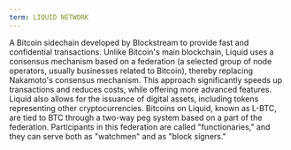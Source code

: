 ```yaml
---
term: LIQUID NETWORK
---
```


A Bitcoin sidechain developed by Blockstream to provide fast and confidential transactions. Unlike Bitcoin's main blockchain, Liquid uses a consensus mechanism based on a federation (a selected group of node operators, usually businesses related to Bitcoin), thereby replacing Nakamoto's consensus mechanism. This approach significantly speeds up transactions and reduces costs, while offering more advanced features. Liquid also allows for the issuance of digital assets, including tokens representing other cryptocurrencies. Bitcoins on Liquid, known as L-BTC, are tied to BTC through a two-way peg system based on a part of the federation. Participants in this federation are called "functionaries," and they can serve both as "watchmen" and as "block signers."